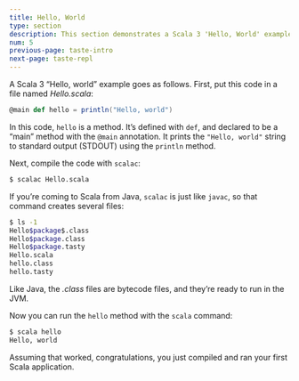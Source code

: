 ```yaml
---
title: Hello, World
type: section
description: This section demonstrates a Scala 3 'Hello, World' example.
num: 5
previous-page: taste-intro
next-page: taste-repl
---
```



A Scala 3 “Hello, world” example goes as follows. First, put this code in a file named _Hello.scala_:

```scala
@main def hello = println("Hello, world")
```

In this code, `hello` is a method. It’s defined with `def`, and declared to be a “main” method with the `@main` annotation. It prints the `"Hello, world"` string to standard output (STDOUT) using the `println` method.

Next, compile the code with `scalac`:

```bash
$ scalac Hello.scala
```

If you’re coming to Scala from Java, `scalac` is just like `javac`, so that command creates several files:

```bash
$ ls -1
Hello$package$.class
Hello$package.class
Hello$package.tasty
Hello.scala
hello.class
hello.tasty
```

Like Java, the _.class_ files are bytecode files, and they’re ready to run in the JVM.

Now you can run the `hello` method with the `scala` command:

```bash
$ scala hello
Hello, world
```

Assuming that worked, congratulations, you just compiled and ran your first Scala application.


